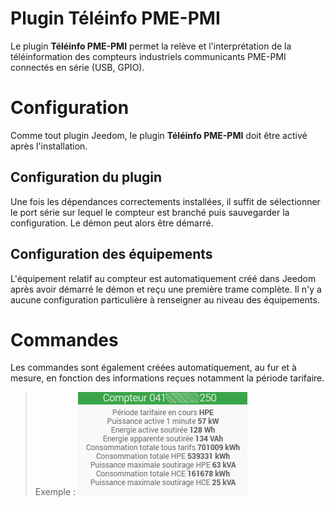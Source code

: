 # Plugin Téléinfo PME-PMI

Le plugin **Téléinfo PME-PMI** permet la relève et l'interprétation de la téléinformation des compteurs industriels communicants PME-PMI connectés en série (USB, GPIO).

# Configuration

Comme tout plugin Jeedom, le plugin **Téléinfo PME-PMI** doit être activé après l'installation.

## Configuration du plugin

Une fois les dépendances correctements installées, il suffit de sélectionner le port série sur lequel le compteur est branché puis sauvegarder la configuration. Le démon peut alors être démarré.

## Configuration des équipements

L'équipement relatif au compteur est automatiquement créé dans Jeedom après avoir démarré le démon et reçu une première trame complète. Il n'y a aucune configuration particulière à renseigner au niveau des équipements.

# Commandes

Les commandes sont également créées automatiquement, au fur et à mesure, en fonction des informations reçues notamment la période tarifaire.

>Exemple :
>![Exemple de tuile](./images/tile.png)
